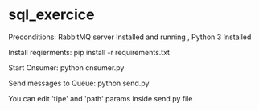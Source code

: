 # sql_exercice

Preconditions:  RabbitMQ server Installed and running ,  Python 3 Installed

Install reqierments: 
pip install -r requirements.txt

Start Cnsumer: 
python cnsumer.py

Send messages to Queue: 
python send.py

You can edit 'tipe' and 'path' params inside send.py file
